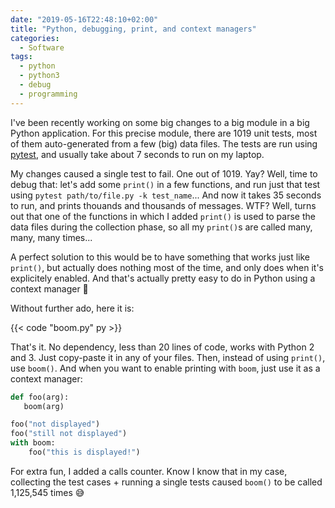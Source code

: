 ```yaml
---
date: "2019-05-16T22:48:10+02:00"
title: "Python, debugging, print, and context managers"
categories:
  - Software
tags:
  - python
  - python3
  - debug
  - programming
---
```


I've been recently working on some big changes to a big module in a big Python application. For this precise module,
there are 1019 unit tests, most of them auto-generated from a few (big) data files. The tests are run using [pytest][],
and usually take about 7 seconds to run on my laptop.

My changes caused a single test to fail. One out of 1019. Yay? Well, time to debug that: let's add some `print()` in a
few functions, and run just that test using `pytest path/to/file.py -k test_name`... And now it takes 35 seconds to run,
and prints thouands and thousands of messages. WTF? Well, turns out that one of the functions in which I added `print()`
is used to parse the data files during the collection phase, so all my `print()`s are called many, many, many times...

A perfect solution to this would be to have something that works just like `print()`, but actually does nothing most of
the time, and only does when it's explicitely enabled. And that's actually pretty easy to do in Python using a context
manager :slightly_smiling_face:

Without further ado, here it is:

{{< code "boom.py" py >}}

That's it. No dependency, less than 20 lines of code, works with Python 2 and 3. Just copy-paste it in any of your
files. Then, instead of using `print()`, use `boom()`. And when you want to enable printing with `boom`, just use it as
a context manager:

```python
def foo(arg):
   boom(arg)

foo("not displayed")
foo("still not displayed")
with boom:
    foo("this is displayed!")
```

For extra fun, I added a calls counter. Know I know that in my case, collecting the test cases + running a single tests
caused `boom()` to be called 1,125,545 times :sweat_smile:


[pytest]: https://docs.pytest.org/en/latest/
